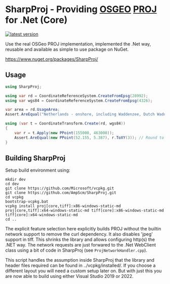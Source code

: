 # SharpProj - Providing [OSGEO](https://www.osgeo.org/projects/proj/) [PROJ](https://proj.org/) for .Net (Core)

[![latest version](https://img.shields.io/nuget/v/SharpProj)](https://www.nuget.org/packages/SharpProj)

Use the real OSGeo PROJ implementation, implemented the .Net way, reusable and available as simple to use package on NuGet.

https://www.nuget.org/packages/SharpProj/

## Usage

```csharp
using SharpProj;

using var rd = CoordinateReferenceSystem.CreateFromEpsg(28992);
using var wgs84 = CoordinateReferenceSystem.CreateFromEpsg(4326);

var area = rd.UsageArea;
Assert.AreEqual("Netherlands - onshore, including Waddenzee, Dutch Wadden Islands and 12-mile offshore coastal zone.", area.Name);

using (var t = CoordinateTransform.Create(rd, wgs84))
{
    var r = t.Apply(new PPoint(155000, 463000));
    Assert.AreEqual(new PPoint(52.155, 5.387), r.ToXY(3)); // Round to 3 decimals for easy testing
}
```

## Building SharpProj
Setup build environment using:

    mkdir dev
    cd dev
    git clone https://github.com/Microsoft/vcpkg.git
    git clone https://github.com/AmpScm/SharpProj.git
    cd vcpkg
    bootstrap-vcpkg.bat
    vcpkg install proj[core,tiff]:x86-windows-static-md proj[core,tiff]:x64-windows-static-md tiff[core]:x86-windows-static-md tiff[core]:x64-windows-static-md
    cd ..
    
The explicit feature selection here explicitly builds PROJ without the builtin network support to remove the curl dependency. It also disables 'jpeg' support in tiff.
This shrinks the library and allows configuring http(s) the .NET way. The network requests are just forwared to the .Net WebClient class using a bit
of code in SharpProj (see `ProjNetworkHandler.cpp`).

This script handles the assumption inside SharpProj that the library and header files required can be found in ../vcpkg/installed/<triplet>.
If you choose a different layout you will need a custom setup later on. But with just this you are now able to build using either Visual Studio
2019 or 2022.
